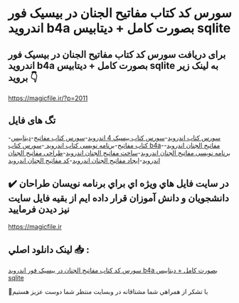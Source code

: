 # سورس کد کتاب مفاتیح الجنان در بیسیک فور اندروید b4a بصورت کامل + دیتابیس sqlite

## برای دریافت سورس کد کتاب مفاتیح الجنان در بیسیک فور اندروید b4a بصورت کامل + دیتابیس sqlite به لینک زیر بروید 👇

https://magicfile.ir/?p=2011

## تگ های فایل

-[سورس کتاب اندروید](https://magicfile.ir/product/%d8%b3%d9%88%d8%b1%d8%b3-%da%a9%d8%af-%d9%85%d9%81%d8%a7%d8%aa%db%8c%d8%ad-%d8%a7%d9%84%d8%ac%d9%86%d8%a7%d9%86-%d8%af%d8%b1-%d8%a8%db%8c%d8%b3%db%8c%da%a9-%d9%81%d9%88%d8%b1-%d8%a7%d9%86%d8%af%d8%b1%d9%88%db%8c%d8%af/)-[سورس کتاب بیسیک 4 اندروید](https://magicfile.ir/product/%d8%b3%d9%88%d8%b1%d8%b3-%da%a9%d8%af-%d9%85%d9%81%d8%a7%d8%aa%db%8c%d8%ad-%d8%a7%d9%84%d8%ac%d9%86%d8%a7%d9%86-%d8%af%d8%b1-%d8%a8%db%8c%d8%b3%db%8c%da%a9-%d9%81%d9%88%d8%b1-%d8%a7%d9%86%d8%af%d8%b1%d9%88%db%8c%d8%af/)-[سورس کتاب مفاتیح](https://magicfile.ir/product/%d8%b3%d9%88%d8%b1%d8%b3-%da%a9%d8%af-%d9%85%d9%81%d8%a7%d8%aa%db%8c%d8%ad-%d8%a7%d9%84%d8%ac%d9%86%d8%a7%d9%86-%d8%af%d8%b1-%d8%a8%db%8c%d8%b3%db%8c%da%a9-%d9%81%d9%88%d8%b1-%d8%a7%d9%86%d8%af%d8%b1%d9%88%db%8c%d8%af/)-[دیتابیس کتاب مفاتیح](https://magicfile.ir/product/%d8%b3%d9%88%d8%b1%d8%b3-%da%a9%d8%af-%d9%85%d9%81%d8%a7%d8%aa%db%8c%d8%ad-%d8%a7%d9%84%d8%ac%d9%86%d8%a7%d9%86-%d8%af%d8%b1-%d8%a8%db%8c%d8%b3%db%8c%da%a9-%d9%81%d9%88%d8%b1-%d8%a7%d9%86%d8%af%d8%b1%d9%88%db%8c%d8%af/)-[برنامه نویسی کتاب اندروید ](https://magicfile.ir/product/%d8%b3%d9%88%d8%b1%d8%b3-%da%a9%d8%af-%d9%85%d9%81%d8%a7%d8%aa%db%8c%d8%ad-%d8%a7%d9%84%d8%ac%d9%86%d8%a7%d9%86-%d8%af%d8%b1-%d8%a8%db%8c%d8%b3%db%8c%da%a9-%d9%81%d9%88%d8%b1-%d8%a7%d9%86%d8%af%d8%b1%d9%88%db%8c%d8%af/)-[سورس کتاب b4a](https://magicfile.ir/product/%d8%b3%d9%88%d8%b1%d8%b3-%da%a9%d8%af-%d9%85%d9%81%d8%a7%d8%aa%db%8c%d8%ad-%d8%a7%d9%84%d8%ac%d9%86%d8%a7%d9%86-%d8%af%d8%b1-%d8%a8%db%8c%d8%b3%db%8c%da%a9-%d9%81%d9%88%d8%b1-%d8%a7%d9%86%d8%af%d8%b1%d9%88%db%8c%d8%af/)-[مفاتیح الجنان اندروید](https://magicfile.ir/product/%d8%b3%d9%88%d8%b1%d8%b3-%da%a9%d8%af-%d9%85%d9%81%d8%a7%d8%aa%db%8c%d8%ad-%d8%a7%d9%84%d8%ac%d9%86%d8%a7%d9%86-%d8%af%d8%b1-%d8%a8%db%8c%d8%b3%db%8c%da%a9-%d9%81%d9%88%d8%b1-%d8%a7%d9%86%d8%af%d8%b1%d9%88%db%8c%d8%af/)-[برنامه نویسی مفاتیح الجنان اندروید](https://magicfile.ir/product/%d8%b3%d9%88%d8%b1%d8%b3-%da%a9%d8%af-%d9%85%d9%81%d8%a7%d8%aa%db%8c%d8%ad-%d8%a7%d9%84%d8%ac%d9%86%d8%a7%d9%86-%d8%af%d8%b1-%d8%a8%db%8c%d8%b3%db%8c%da%a9-%d9%81%d9%88%d8%b1-%d8%a7%d9%86%d8%af%d8%b1%d9%88%db%8c%d8%af/)-[ساخت مفاتیح الجنان اندروید](https://magicfile.ir/product/%d8%b3%d9%88%d8%b1%d8%b3-%da%a9%d8%af-%d9%85%d9%81%d8%a7%d8%aa%db%8c%d8%ad-%d8%a7%d9%84%d8%ac%d9%86%d8%a7%d9%86-%d8%af%d8%b1-%d8%a8%db%8c%d8%b3%db%8c%da%a9-%d9%81%d9%88%d8%b1-%d8%a7%d9%86%d8%af%d8%b1%d9%88%db%8c%d8%af/)-[طراحی مفاتیح الجنان اندروید](https://magicfile.ir/product/%d8%b3%d9%88%d8%b1%d8%b3-%da%a9%d8%af-%d9%85%d9%81%d8%a7%d8%aa%db%8c%d8%ad-%d8%a7%d9%84%d8%ac%d9%86%d8%a7%d9%86-%d8%af%d8%b1-%d8%a8%db%8c%d8%b3%db%8c%da%a9-%d9%81%d9%88%d8%b1-%d8%a7%d9%86%d8%af%d8%b1%d9%88%db%8c%d8%af/)-[ایجاد مفاتیح الجنان اندروید](https://magicfile.ir/product/%d8%b3%d9%88%d8%b1%d8%b3-%da%a9%d8%af-%d9%85%d9%81%d8%a7%d8%aa%db%8c%d8%ad-%d8%a7%d9%84%d8%ac%d9%86%d8%a7%d9%86-%d8%af%d8%b1-%d8%a8%db%8c%d8%b3%db%8c%da%a9-%d9%81%d9%88%d8%b1-%d8%a7%d9%86%d8%af%d8%b1%d9%88%db%8c%d8%af/)-[کد مفاتیح الجنان اندروید](https://magicfile.ir/product/%d8%b3%d9%88%d8%b1%d8%b3-%da%a9%d8%af-%d9%85%d9%81%d8%a7%d8%aa%db%8c%d8%ad-%d8%a7%d9%84%d8%ac%d9%86%d8%a7%d9%86-%d8%af%d8%b1-%d8%a8%db%8c%d8%b3%db%8c%da%a9-%d9%81%d9%88%d8%b1-%d8%a7%d9%86%d8%af%d8%b1%d9%88%db%8c%d8%af/)

## ✔️ در سايت فايل هاي ويژه اي براي برنامه نويسان طراحان دانشجويان و دانش آموزان قرار داده ايم از بقيه فايل سايت نيز ديدن فرماييد

https://magicfile.ir


## لينک دانلود اصلي 📥 :

[سورس کد کتاب مفاتیح الجنان در بیسیک فور اندروید b4a بصورت کامل + دیتابیس sqlite](https://magicfile.ir/product/%d8%b3%d9%88%d8%b1%d8%b3-%da%a9%d8%af-%d9%85%d9%81%d8%a7%d8%aa%db%8c%d8%ad-%d8%a7%d9%84%d8%ac%d9%86%d8%a7%d9%86-%d8%af%d8%b1-%d8%a8%db%8c%d8%b3%db%8c%da%a9-%d9%81%d9%88%d8%b1-%d8%a7%d9%86%d8%af%d8%b1%d9%88%db%8c%d8%af/) 


🙏با تشکر از همراهي شما مشتاقانه در وبسایت منتظر شما دوست عزیز هستیم

